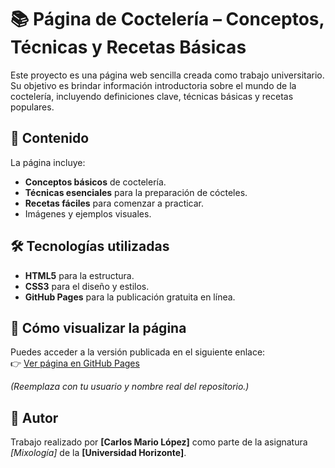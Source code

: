 # 📚 Página de Coctelería – Conceptos, Técnicas y Recetas Básicas

Este proyecto es una página web sencilla creada como trabajo universitario. Su objetivo es brindar información introductoria sobre el mundo de la coctelería, incluyendo definiciones clave, técnicas básicas y recetas populares.

## 🌟 Contenido

La página incluye:
- **Conceptos básicos** de coctelería.
- **Técnicas esenciales** para la preparación de cócteles.
- **Recetas fáciles** para comenzar a practicar.
- Imágenes y ejemplos visuales.

## 🛠️ Tecnologías utilizadas
- **HTML5** para la estructura.
- **CSS3** para el diseño y estilos.
- **GitHub Pages** para la publicación gratuita en línea.

## 🚀 Cómo visualizar la página
Puedes acceder a la versión publicada en el siguiente enlace:  
👉 [Ver página en GitHub Pages](https://73161334.github.io/NOMBRE_REPOSITORIO)

*(Reemplaza con tu usuario y nombre real del repositorio.)*

## 📌 Autor
Trabajo realizado por **[Carlos Mario López]** como parte de la asignatura *[Mixología]* de la **[Universidad Horizonte]**.
